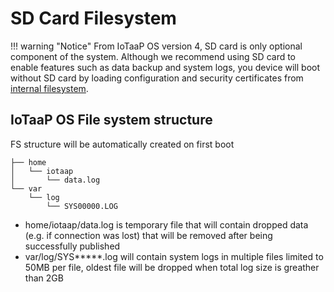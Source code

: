# SD Card Filesystem

!!! warning "Notice"
    From IoTaaP OS version 4, SD card is only optional component of the system. Although we recommend using SD card to enable features
    such as data backup and system logs, you device will boot without SD card by loading configuration and security certificates
    from [internal filesystem](internal-fs.md).

## IoTaaP OS File system structure
FS structure will be automatically created on first boot

```
├── home
│   └── iotaap
│       └── data.log    
└── var
    └── log
        └── SYS00000.LOG
```

- home/iotaap/data.log is temporary file that will contain dropped data (e.g. if connection was lost) that will be removed after being successfully published
- var/log/SYS*****.log will contain system logs in multiple files limited to 50MB per file, oldest file will be dropped when total log size is greather than 2GB
